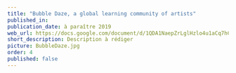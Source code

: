```yaml
---
title: "Bubble Daze, a global learning community of artists"
published_in: 
publication_date: à paraître 2019
web_url: https://docs.google.com/document/d/1QDA1NaepZrLglHzlo4u1aCq7hCwaAN7Xlqu1xTcx7qQ/edit?ts=5bb14c42#heading=h.p2yzpgg2imeq
short_description: Description à rédiger
picture: BubbleDaze.jpg
order: 4
published: false
---
```


